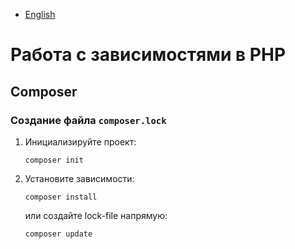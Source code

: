 - [English](../../dependencies/php.en/)

# Работа с зависимостями в PHP

## Composer

### Создание файла `composer.lock`

1. Инициализируйте проект:

   ```
   composer init
   ```

1. Установите зависимости:

   ```
   composer install
   ```

   или создайте lock-file напрямую:

   ```
   composer update
   ```
